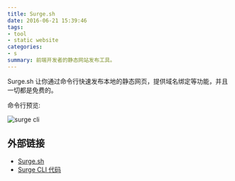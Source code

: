 ```yaml
---
title: Surge.sh
date: 2016-06-21 15:39:46
tags:
- tool
- static website
categories:
- s
summary: 前端开发者的静态网站发布工具。
---
```

Surge.sh 让你通过命令行快速发布本地的静态网页，提供域名绑定等功能，并且一切都是免费的。

命令行预览:

![surge cli](https://o68eee1f9.qnssl.com/image/cj/surge.sh-preview.png)

## 外部链接

- [Surge.sh](https://surge.sh/)
- [Surge CLI 代码](https://github.com/sintaxi/surge)
